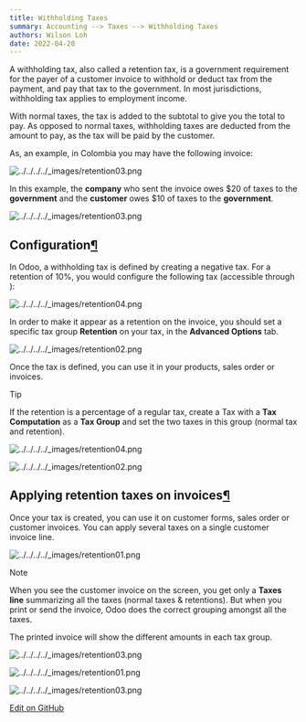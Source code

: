 ```yaml
---
title: Withholding Taxes
summary: Accounting --> Taxes --> Withholding Taxes
authors: Wilson Loh
date: 2022-04-20
---
```


A withholding tax, also called a retention tax, is a government requirement for the payer of a customer invoice to withhold or deduct tax from the payment, and pay that tax to the government. In most jurisdictions, withholding tax applies to employment income.

With normal taxes, the tax is added to the subtotal to give you the total to pay. As opposed to normal taxes, withholding taxes are deducted from the amount to pay, as the tax will be paid by the customer.

As, an example, in Colombia you may have the following invoice:

![../../../../_images/retention03.png](https://www.odoo.com/documentation/16.0/_images/retention03.png)

In this example, the **company** who sent the invoice owes $20 of taxes to the **government** and the **customer** owes $10 of taxes to the **government**.

![../../../../_images/retention03.png](https://www.odoo.com/documentation/16.0/_images/retention03.png)

## Configuration[¶](https://www.odoo.com/documentation/16.0/applications/finance/accounting/taxes/retention.html#configuration "Permalink to this headline")

In Odoo, a withholding tax is defined by creating a negative tax. For a retention of 10%, you would configure the following tax (accessible through ):

![../../../../_images/retention04.png](https://www.odoo.com/documentation/16.0/_images/retention04.png)

In order to make it appear as a retention on the invoice, you should set a specific tax group **Retention** on your tax, in the **Advanced Options** tab.

![../../../../_images/retention02.png](https://www.odoo.com/documentation/16.0/_images/retention02.png)

Once the tax is defined, you can use it in your products, sales order or invoices.

Tip

If the retention is a percentage of a regular tax, create a Tax with a **Tax Computation** as a **Tax Group** and set the two taxes in this group (normal tax and retention).

![../../../../_images/retention04.png](https://www.odoo.com/documentation/16.0/_images/retention04.png)

![../../../../_images/retention02.png](https://www.odoo.com/documentation/16.0/_images/retention02.png)

## Applying retention taxes on invoices[¶](https://www.odoo.com/documentation/16.0/applications/finance/accounting/taxes/retention.html#applying-retention-taxes-on-invoices "Permalink to this headline")

Once your tax is created, you can use it on customer forms, sales order or customer invoices. You can apply several taxes on a single customer invoice line.

![../../../../_images/retention01.png](https://www.odoo.com/documentation/16.0/_images/retention01.png)

Note

When you see the customer invoice on the screen, you get only a **Taxes line** summarizing all the taxes (normal taxes & retentions). But when you print or send the invoice, Odoo does the correct grouping amongst all the taxes.

The printed invoice will show the different amounts in each tax group.

![../../../../_images/retention03.png](https://www.odoo.com/documentation/16.0/_images/retention03.png)

![../../../../_images/retention01.png](https://www.odoo.com/documentation/16.0/_images/retention01.png)

![../../../../_images/retention03.png](https://www.odoo.com/documentation/16.0/_images/retention03.png)

[Edit on GitHub](https://github.com/odoo/documentation/edit/16.0/content/applications/finance/accounting/taxes/retention.rst)